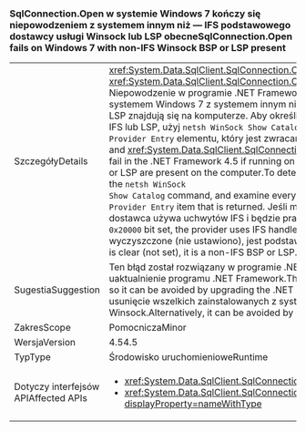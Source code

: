 ### <a name="sqlconnectionopen-fails-on-windows-7-with-non-ifs-winsock-bsp-or-lsp-present"></a><span data-ttu-id="29124-101">SqlConnection.Open w systemie Windows 7 kończy się niepowodzeniem z systemem innym niż — IFS podstawowego dostawcy usługi Winsock lub LSP obecne</span><span class="sxs-lookup"><span data-stu-id="29124-101">SqlConnection.Open fails on Windows 7 with non-IFS Winsock BSP or LSP present</span></span>

|   |   |
|---|---|
|<span data-ttu-id="29124-102">Szczegóły</span><span class="sxs-lookup"><span data-stu-id="29124-102">Details</span></span>|<span data-ttu-id="29124-103"><xref:System.Data.SqlClient.SqlConnection.Open> i <xref:System.Data.SqlClient.SqlConnection.OpenAsync(System.Threading.CancellationToken)> Niepowodzenie w programie .NET Framework 4.5, jeśli zostanie uruchomione na komputerze z systemem Windows 7 z systemem innym niż — IFS podstawowego dostawcy usługi Winsock lub LSP znajdują się na komputerze. Aby określić, czy zainstalowano podstawowego dostawcy nie - IFS lub LSP, użyj <code>netsh WinSock Show Catalog</code> polecenia i sprawdź, czy każdy <code>Winsock Catalog Provider Entry</code> elementu, który jest zwracany.</span><span class="sxs-lookup"><span data-stu-id="29124-103"><xref:System.Data.SqlClient.SqlConnection.Open> and <xref:System.Data.SqlClient.SqlConnection.OpenAsync(System.Threading.CancellationToken)> fail in the .NET Framework 4.5 if running on a Windows 7 machine with a non-IFS Winsock BSP or LSP are present on the computer.To determine whether a non-IFS BSP or LSP is installed, use the <code>netsh WinSock Show Catalog</code> command, and examine every <code>Winsock Catalog Provider Entry</code> item that is returned.</span></span> <span data-ttu-id="29124-104">Jeśli ma wartość flagi usługi <code>0x20000</code> ustawiony bit, dostawca używa uchwytów IFS i będzie pracował prawidłowo.</span><span class="sxs-lookup"><span data-stu-id="29124-104">If the Service Flags value has the <code>0x20000</code> bit set, the provider uses IFS handles and will work correctly.</span></span> <span data-ttu-id="29124-105">Jeśli <code>0x20000</code> bit jest wyczyszczone (nie ustawiono), jest podstawowego dostawcy nie - IFS lub LSP.</span><span class="sxs-lookup"><span data-stu-id="29124-105">If the <code>0x20000</code> bit is clear (not set), it is a non-IFS BSP or LSP.</span></span>|
|<span data-ttu-id="29124-106">Sugestia</span><span class="sxs-lookup"><span data-stu-id="29124-106">Suggestion</span></span>|<span data-ttu-id="29124-107">Ten błąd został rozwiązany w programie .NET Framework 4.5.2, więc można uniknąć przez uaktualnienie programu .NET Framework.</span><span class="sxs-lookup"><span data-stu-id="29124-107">This bug has been fixed in the .NET Framework 4.5.2, so it can be avoided by upgrading the .NET Framework.</span></span> <span data-ttu-id="29124-108">Alternatywnie można uniknąć przez usunięcie wszelkich zainstalowanych z systemem innym niż — IFS dostawców LSP interfejsu Winsock.</span><span class="sxs-lookup"><span data-stu-id="29124-108">Alternatively, it can be avoided by removing any installed non-IFS Winsock LSPs.</span></span>|
|<span data-ttu-id="29124-109">Zakres</span><span class="sxs-lookup"><span data-stu-id="29124-109">Scope</span></span>|<span data-ttu-id="29124-110">Pomocnicza</span><span class="sxs-lookup"><span data-stu-id="29124-110">Minor</span></span>|
|<span data-ttu-id="29124-111">Wersja</span><span class="sxs-lookup"><span data-stu-id="29124-111">Version</span></span>|<span data-ttu-id="29124-112">4.5</span><span class="sxs-lookup"><span data-stu-id="29124-112">4.5</span></span>|
|<span data-ttu-id="29124-113">Typ</span><span class="sxs-lookup"><span data-stu-id="29124-113">Type</span></span>|<span data-ttu-id="29124-114">Środowisko uruchomieniowe</span><span class="sxs-lookup"><span data-stu-id="29124-114">Runtime</span></span>|
|<span data-ttu-id="29124-115">Dotyczy interfejsów API</span><span class="sxs-lookup"><span data-stu-id="29124-115">Affected APIs</span></span>|<ul><li><xref:System.Data.SqlClient.SqlConnection.Open?displayProperty=nameWithType></li><li><xref:System.Data.SqlClient.SqlConnection.OpenAsync(System.Threading.CancellationToken)?displayProperty=nameWithType></li></ul>|

